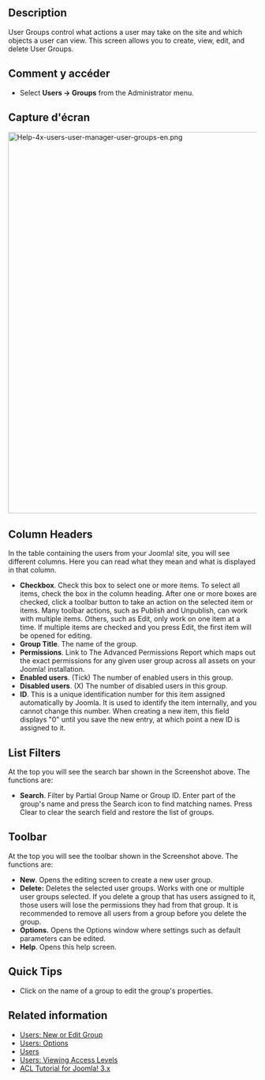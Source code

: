 <!-- Filename: Help4.x:Users:_Groups / Display title: Utilisateurs : Groupes -->

## Description

User Groups control what actions a user may take on the site and which
objects a user can view. This screen allows you to create, view, edit,
and delete User Groups.

## Comment y accéder

- Select **Users **→** Groups** from the Administrator menu.

## Capture d'écran

<img
src="https://docs.joomla.org/images/a/a9/Help-4x-users-user-manager-user-groups-en.png"
decoding="async" data-file-width="800" data-file-height="773"
width="800" height="773"
alt="Help-4x-users-user-manager-user-groups-en.png" />

## Column Headers

In the table containing the users from your Joomla! site, you will see
different columns. Here you can read what they mean and what is
displayed in that column.

- **Checkbox**. Check this box to select one or more items. To select
  all items, check the box in the column heading. After one or more
  boxes are checked, click a toolbar button to take an action on the
  selected item or items. Many toolbar actions, such as Publish and
  Unpublish, can work with multiple items. Others, such as Edit, only
  work on one item at a time. If multiple items are checked and you
  press Edit, the first item will be opened for editing.
- **Group Title**. The name of the group.
- **Permissions**. Link to The Advanced Permissions Report which maps
  out the exact permissions for any given user group across all assets
  on your Joomla! installation.
- **Enabled users**. (Tick) The number of enabled users in this group.
- **Disabled users**. (X) The number of disabled users in this group.
- **ID**. This is a unique identification number for this item assigned
  automatically by Joomla. It is used to identify the item internally,
  and you cannot change this number. When creating a new item, this
  field displays "0" until you save the new entry, at which point a new
  ID is assigned to it.

## List Filters

At the top you will see the search bar shown in the Screenshot above.
The functions are:

- **Search**. Filter by Partial Group Name or Group ID. Enter part of
  the group's name and press the Search icon to find matching names.
  Press Clear to clear the search field and restore the list of groups.

## Toolbar

At the top you will see the toolbar shown in the Screenshot above. The
functions are:

- **New**. Opens the editing screen to create a new user group.
- **Delete:** Deletes the selected user groups. Works with one or
  multiple user groups selected. If you delete a group that has users
  assigned to it, those users will lose the permissions they had from
  that group. It is recommended to remove all users from a group before
  you delete the group.
- **Options.** Opens the Options window where settings such as default
  parameters can be edited.
- **Help**. Opens this help screen.

## Quick Tips

- Click on the name of a group to edit the group's properties.

## Related information

- [Users: New or Edit
  Group](https://docs.joomla.org/Help4.x:Users:_New_or_Edit_Group/en "Help4.x:Users: New or Edit Group/en")
- [Users:
  Options](https://docs.joomla.org/Help4.x:Users:_Options/en "Help4.x:Users: Options/en")
- [Users](https://docs.joomla.org/Help4.x:Users/en "Help4.x:Users/en")
- [Users: Viewing Access
  Levels](https://docs.joomla.org/Help4.x:Users:_Viewing_Access_Levels/en "Help4.x:Users: Viewing Access Levels/en")
- [ACL Tutorial for Joomla!
  3.x](https://docs.joomla.org/J3.x:Access_Control_List_Tutorial/en "J3.x:Access Control List Tutorial/en")
